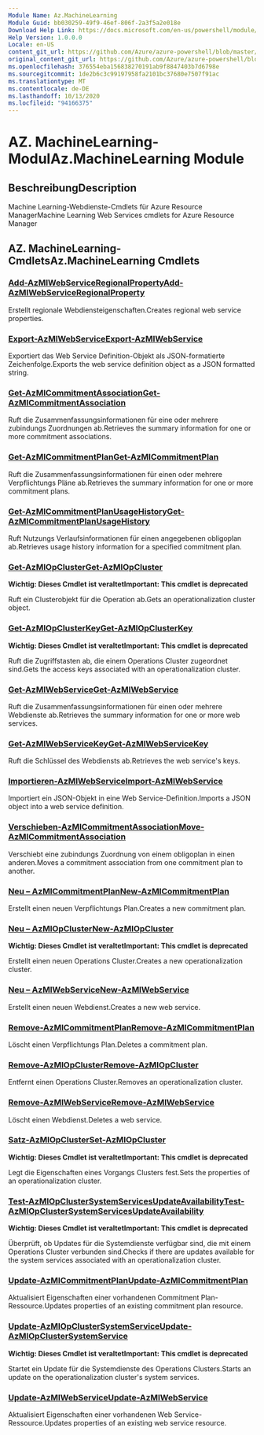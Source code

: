 ```yaml
---
Module Name: Az.MachineLearning
Module Guid: bb030259-49f9-46ef-806f-2a3f5a2e018e
Download Help Link: https://docs.microsoft.com/en-us/powershell/module/az.machinelearning
Help Version: 1.0.0.0
Locale: en-US
content_git_url: https://github.com/Azure/azure-powershell/blob/master/src/MachineLearning/MachineLearning/help/Az.MachineLearning.md
original_content_git_url: https://github.com/Azure/azure-powershell/blob/master/src/MachineLearning/MachineLearning/help/Az.MachineLearning.md
ms.openlocfilehash: 376554eba156838270191ab9f8847403b7d6798e
ms.sourcegitcommit: 1de2b6c3c99197958fa2101bc37680e7507f91ac
ms.translationtype: MT
ms.contentlocale: de-DE
ms.lasthandoff: 10/13/2020
ms.locfileid: "94166375"
---
```

# <span data-ttu-id="b5880-101">AZ. MachineLearning-Modul</span><span class="sxs-lookup"><span data-stu-id="b5880-101">Az.MachineLearning Module</span></span>
## <span data-ttu-id="b5880-102">Beschreibung</span><span class="sxs-lookup"><span data-stu-id="b5880-102">Description</span></span>
<span data-ttu-id="b5880-103">Machine Learning-Webdienste-Cmdlets für Azure Resource Manager</span><span class="sxs-lookup"><span data-stu-id="b5880-103">Machine Learning Web Services cmdlets for Azure Resource Manager</span></span>

## <span data-ttu-id="b5880-104">AZ. MachineLearning-Cmdlets</span><span class="sxs-lookup"><span data-stu-id="b5880-104">Az.MachineLearning Cmdlets</span></span>
### [<span data-ttu-id="b5880-105">Add-AzMlWebServiceRegionalProperty</span><span class="sxs-lookup"><span data-stu-id="b5880-105">Add-AzMlWebServiceRegionalProperty</span></span>](Add-AzMlWebServiceRegionalProperty.md)
<span data-ttu-id="b5880-106">Erstellt regionale Webdiensteigenschaften.</span><span class="sxs-lookup"><span data-stu-id="b5880-106">Creates regional web service properties.</span></span>

### [<span data-ttu-id="b5880-107">Export-AzMlWebService</span><span class="sxs-lookup"><span data-stu-id="b5880-107">Export-AzMlWebService</span></span>](Export-AzMlWebService.md)
<span data-ttu-id="b5880-108">Exportiert das Web Service Definition-Objekt als JSON-formatierte Zeichenfolge.</span><span class="sxs-lookup"><span data-stu-id="b5880-108">Exports the web service definition object as a JSON formatted string.</span></span>

### [<span data-ttu-id="b5880-109">Get-AzMlCommitmentAssociation</span><span class="sxs-lookup"><span data-stu-id="b5880-109">Get-AzMlCommitmentAssociation</span></span>](Get-AzMlCommitmentAssociation.md)
<span data-ttu-id="b5880-110">Ruft die Zusammenfassungsinformationen für eine oder mehrere zubindungs Zuordnungen ab.</span><span class="sxs-lookup"><span data-stu-id="b5880-110">Retrieves the summary information for one or more commitment associations.</span></span>

### [<span data-ttu-id="b5880-111">Get-AzMlCommitmentPlan</span><span class="sxs-lookup"><span data-stu-id="b5880-111">Get-AzMlCommitmentPlan</span></span>](Get-AzMlCommitmentPlan.md)
<span data-ttu-id="b5880-112">Ruft die Zusammenfassungsinformationen für einen oder mehrere Verpflichtungs Pläne ab.</span><span class="sxs-lookup"><span data-stu-id="b5880-112">Retrieves the summary information for one or more commitment plans.</span></span>

### [<span data-ttu-id="b5880-113">Get-AzMlCommitmentPlanUsageHistory</span><span class="sxs-lookup"><span data-stu-id="b5880-113">Get-AzMlCommitmentPlanUsageHistory</span></span>](Get-AzMlCommitmentPlanUsageHistory.md)
<span data-ttu-id="b5880-114">Ruft Nutzungs Verlaufsinformationen für einen angegebenen obligoplan ab.</span><span class="sxs-lookup"><span data-stu-id="b5880-114">Retrieves usage history information for a specified commitment plan.</span></span>

### [<span data-ttu-id="b5880-115">Get-AzMlOpCluster</span><span class="sxs-lookup"><span data-stu-id="b5880-115">Get-AzMlOpCluster</span></span>](Get-AzMlOpCluster.md)
<span data-ttu-id="b5880-116">**Wichtig: Dieses Cmdlet ist veraltet**</span><span class="sxs-lookup"><span data-stu-id="b5880-116">**Important: This cmdlet is deprecated**</span></span>

<span data-ttu-id="b5880-117">Ruft ein Clusterobjekt für die Operation ab.</span><span class="sxs-lookup"><span data-stu-id="b5880-117">Gets an operationalization cluster object.</span></span>

### [<span data-ttu-id="b5880-118">Get-AzMlOpClusterKey</span><span class="sxs-lookup"><span data-stu-id="b5880-118">Get-AzMlOpClusterKey</span></span>](Get-AzMlOpClusterKey.md)
<span data-ttu-id="b5880-119">**Wichtig: Dieses Cmdlet ist veraltet**</span><span class="sxs-lookup"><span data-stu-id="b5880-119">**Important: This cmdlet is deprecated**</span></span>

<span data-ttu-id="b5880-120">Ruft die Zugriffstasten ab, die einem Operations Cluster zugeordnet sind.</span><span class="sxs-lookup"><span data-stu-id="b5880-120">Gets the access keys associated with an operationalization cluster.</span></span>

### [<span data-ttu-id="b5880-121">Get-AzMlWebService</span><span class="sxs-lookup"><span data-stu-id="b5880-121">Get-AzMlWebService</span></span>](Get-AzMlWebService.md)
<span data-ttu-id="b5880-122">Ruft die Zusammenfassungsinformationen für einen oder mehrere Webdienste ab.</span><span class="sxs-lookup"><span data-stu-id="b5880-122">Retrieves the summary information for one or more web services.</span></span>

### [<span data-ttu-id="b5880-123">Get-AzMlWebServiceKey</span><span class="sxs-lookup"><span data-stu-id="b5880-123">Get-AzMlWebServiceKey</span></span>](Get-AzMlWebServiceKey.md)
<span data-ttu-id="b5880-124">Ruft die Schlüssel des Webdiensts ab.</span><span class="sxs-lookup"><span data-stu-id="b5880-124">Retrieves the web service's keys.</span></span>

### [<span data-ttu-id="b5880-125">Importieren-AzMlWebService</span><span class="sxs-lookup"><span data-stu-id="b5880-125">Import-AzMlWebService</span></span>](Import-AzMlWebService.md)
<span data-ttu-id="b5880-126">Importiert ein JSON-Objekt in eine Web Service-Definition.</span><span class="sxs-lookup"><span data-stu-id="b5880-126">Imports a JSON object into a web service definition.</span></span>

### [<span data-ttu-id="b5880-127">Verschieben-AzMlCommitmentAssociation</span><span class="sxs-lookup"><span data-stu-id="b5880-127">Move-AzMlCommitmentAssociation</span></span>](Move-AzMlCommitmentAssociation.md)
<span data-ttu-id="b5880-128">Verschiebt eine zubindungs Zuordnung von einem obligoplan in einen anderen.</span><span class="sxs-lookup"><span data-stu-id="b5880-128">Moves a commitment association from one commitment plan to another.</span></span>

### [<span data-ttu-id="b5880-129">Neu – AzMlCommitmentPlan</span><span class="sxs-lookup"><span data-stu-id="b5880-129">New-AzMlCommitmentPlan</span></span>](New-AzMlCommitmentPlan.md)
<span data-ttu-id="b5880-130">Erstellt einen neuen Verpflichtungs Plan.</span><span class="sxs-lookup"><span data-stu-id="b5880-130">Creates a new commitment plan.</span></span>

### [<span data-ttu-id="b5880-131">Neu – AzMlOpCluster</span><span class="sxs-lookup"><span data-stu-id="b5880-131">New-AzMlOpCluster</span></span>](New-AzMlOpCluster.md)
<span data-ttu-id="b5880-132">**Wichtig: Dieses Cmdlet ist veraltet**</span><span class="sxs-lookup"><span data-stu-id="b5880-132">**Important: This cmdlet is deprecated**</span></span>

<span data-ttu-id="b5880-133">Erstellt einen neuen Operations Cluster.</span><span class="sxs-lookup"><span data-stu-id="b5880-133">Creates a new operationalization cluster.</span></span>

### [<span data-ttu-id="b5880-134">Neu – AzMlWebService</span><span class="sxs-lookup"><span data-stu-id="b5880-134">New-AzMlWebService</span></span>](New-AzMlWebService.md)
<span data-ttu-id="b5880-135">Erstellt einen neuen Webdienst.</span><span class="sxs-lookup"><span data-stu-id="b5880-135">Creates a new web service.</span></span>

### [<span data-ttu-id="b5880-136">Remove-AzMlCommitmentPlan</span><span class="sxs-lookup"><span data-stu-id="b5880-136">Remove-AzMlCommitmentPlan</span></span>](Remove-AzMlCommitmentPlan.md)
<span data-ttu-id="b5880-137">Löscht einen Verpflichtungs Plan.</span><span class="sxs-lookup"><span data-stu-id="b5880-137">Deletes a commitment plan.</span></span>

### [<span data-ttu-id="b5880-138">Remove-AzMlOpCluster</span><span class="sxs-lookup"><span data-stu-id="b5880-138">Remove-AzMlOpCluster</span></span>](Remove-AzMlOpCluster.md)
<span data-ttu-id="b5880-139">Entfernt einen Operations Cluster.</span><span class="sxs-lookup"><span data-stu-id="b5880-139">Removes an operationalization cluster.</span></span>

### [<span data-ttu-id="b5880-140">Remove-AzMlWebService</span><span class="sxs-lookup"><span data-stu-id="b5880-140">Remove-AzMlWebService</span></span>](Remove-AzMlWebService.md)
<span data-ttu-id="b5880-141">Löscht einen Webdienst.</span><span class="sxs-lookup"><span data-stu-id="b5880-141">Deletes a web service.</span></span>

### [<span data-ttu-id="b5880-142">Satz-AzMlOpCluster</span><span class="sxs-lookup"><span data-stu-id="b5880-142">Set-AzMlOpCluster</span></span>](Set-AzMlOpCluster.md)
<span data-ttu-id="b5880-143">**Wichtig: Dieses Cmdlet ist veraltet**</span><span class="sxs-lookup"><span data-stu-id="b5880-143">**Important: This cmdlet is deprecated**</span></span>

<span data-ttu-id="b5880-144">Legt die Eigenschaften eines Vorgangs Clusters fest.</span><span class="sxs-lookup"><span data-stu-id="b5880-144">Sets the properties of an operationalization cluster.</span></span>

### [<span data-ttu-id="b5880-145">Test-AzMlOpClusterSystemServicesUpdateAvailability</span><span class="sxs-lookup"><span data-stu-id="b5880-145">Test-AzMlOpClusterSystemServicesUpdateAvailability</span></span>](Test-AzMlOpClusterSystemServicesUpdateAvailability.md)
<span data-ttu-id="b5880-146">**Wichtig: Dieses Cmdlet ist veraltet**</span><span class="sxs-lookup"><span data-stu-id="b5880-146">**Important: This cmdlet is deprecated**</span></span>

<span data-ttu-id="b5880-147">Überprüft, ob Updates für die Systemdienste verfügbar sind, die mit einem Operations Cluster verbunden sind.</span><span class="sxs-lookup"><span data-stu-id="b5880-147">Checks if there are updates available for the system services associated with an operationalization cluster.</span></span>

### [<span data-ttu-id="b5880-148">Update-AzMlCommitmentPlan</span><span class="sxs-lookup"><span data-stu-id="b5880-148">Update-AzMlCommitmentPlan</span></span>](Update-AzMlCommitmentPlan.md)
<span data-ttu-id="b5880-149">Aktualisiert Eigenschaften einer vorhandenen Commitment Plan-Ressource.</span><span class="sxs-lookup"><span data-stu-id="b5880-149">Updates properties of an existing commitment plan resource.</span></span>

### [<span data-ttu-id="b5880-150">Update-AzMlOpClusterSystemService</span><span class="sxs-lookup"><span data-stu-id="b5880-150">Update-AzMlOpClusterSystemService</span></span>](Update-AzMlOpClusterSystemService.md)
<span data-ttu-id="b5880-151">**Wichtig: Dieses Cmdlet ist veraltet**</span><span class="sxs-lookup"><span data-stu-id="b5880-151">**Important: This cmdlet is deprecated**</span></span>

<span data-ttu-id="b5880-152">Startet ein Update für die Systemdienste des Operations Clusters.</span><span class="sxs-lookup"><span data-stu-id="b5880-152">Starts an update on the operationalization cluster's system services.</span></span>

### [<span data-ttu-id="b5880-153">Update-AzMlWebService</span><span class="sxs-lookup"><span data-stu-id="b5880-153">Update-AzMlWebService</span></span>](Update-AzMlWebService.md)
<span data-ttu-id="b5880-154">Aktualisiert Eigenschaften einer vorhandenen Web Service-Ressource.</span><span class="sxs-lookup"><span data-stu-id="b5880-154">Updates properties of an existing web service resource.</span></span>

